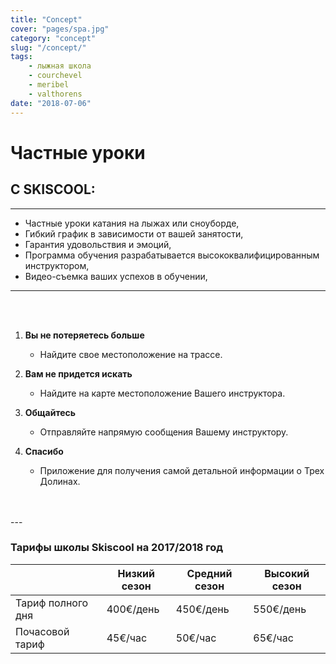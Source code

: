 ```yaml
---
title: "Concept"
cover: "pages/spa.jpg"
category: "concept"
slug: "/concept/"
tags:
    - лыжная школа
    - courchevel
    - meribel
    - valthorens
date: "2018-07-06"
---
```


# Частные уроки

## С SKISCOOL:
---

* Частные уроки катания на лыжах или сноуборде,
* Гибкий график в зависимости от вашей занятости,
* Гарантия удовольствия и эмоций,
* Программа обучения разрабатывается высококвалифицированным инструктором,
* Видео-съемка  ваших успехов в обучении,

<imgtest data="offpiste.jpg" directory="pages" alt="off track courchevel"></imgtest> 

---
<br/>
<br/>


1. **Вы не потеряетесь больше**
    * Найдите свое местоположение на трассе.
    
2. **Вам не придется искать**
    * Найдите на карте местоположение Вашего инструктора.
    
3. **Общайтесь**
    * Отправляйте напрямую сообщения Вашему инструктору.
    
4. **Спасибо**
    * Приложение для получения самой детальной информации о Трех Долинах.


<br/>
<br/>
---

### Тарифы школы Skiscool на 2017/2018 год

|                       	| Низкий сезон 	| Средний сезон 	|   Высокий сезон	|
|-----------------------	|--------------	|----------------	|-----------------	|
| Тариф полного дня 	    |   400€/день  	|    450€/день   	|       550€/день 	|
| Почасовой тариф          	|     45€/час  	|      50€/час  	|        65€/час   	|

